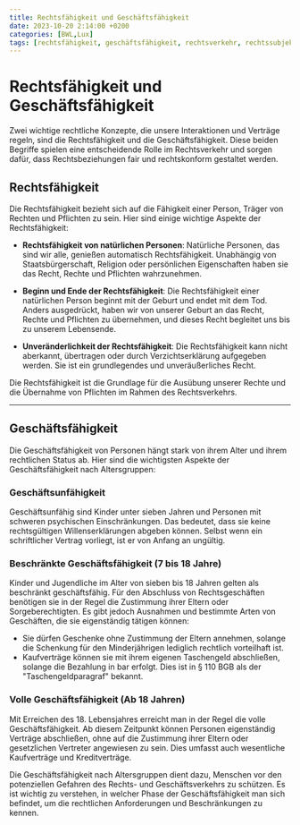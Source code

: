 ```yaml
---
title: Rechtsfähigkeit und Geschäftsfähigkeit
date: 2023-10-20 2:14:00 +0200
categories: [BWL,Lux]
tags: [rechtsfähigkeit, geschäftsfähigkeit, rechtsverkehr, rechtssubjekte, rechtsobjekte, natürliche personen, juristische personen, vertragsrecht, rechtliche konzepte]
---
```


# Rechtsfähigkeit und Geschäftsfähigkeit

Zwei wichtige rechtliche Konzepte, die unsere Interaktionen und Verträge regeln, sind die Rechtsfähigkeit und die Geschäftsfähigkeit. Diese beiden Begriffe spielen eine entscheidende Rolle im Rechtsverkehr und sorgen dafür, dass Rechtsbeziehungen fair und rechtskonform gestaltet werden.

## **Rechtsfähigkeit**

Die Rechtsfähigkeit bezieht sich auf die Fähigkeit einer Person, Träger von Rechten und Pflichten zu sein. Hier sind einige wichtige Aspekte der Rechtsfähigkeit:

- **Rechtsfähigkeit von natürlichen Personen**: Natürliche Personen, das sind wir alle, genießen automatisch Rechtsfähigkeit. Unabhängig von Staatsbürgerschaft, Religion oder persönlichen Eigenschaften haben sie das Recht, Rechte und Pflichten wahrzunehmen.

- **Beginn und Ende der Rechtsfähigkeit**: Die Rechtsfähigkeit einer natürlichen Person beginnt mit der Geburt und endet mit dem Tod. Anders ausgedrückt, haben wir von unserer Geburt an das Recht, Rechte und Pflichten zu übernehmen, und dieses Recht begleitet uns bis zu unserem Lebensende.

- **Unveränderlichkeit der Rechtsfähigkeit**: Die Rechtsfähigkeit kann nicht aberkannt, übertragen oder durch Verzichtserklärung aufgegeben werden. Sie ist ein grundlegendes und unveräußerliches Recht.

Die Rechtsfähigkeit ist die Grundlage für die Ausübung unserer Rechte und die Übernahme von Pflichten im Rahmen des Rechtsverkehrs.

---

## **Geschäftsfähigkeit**

Die Geschäftsfähigkeit von Personen hängt stark von ihrem Alter und ihrem rechtlichen Status ab. Hier sind die wichtigsten Aspekte der Geschäftsfähigkeit nach Altersgruppen:

### Geschäftsunfähigkeit

Geschäftsunfähig sind Kinder unter sieben Jahren und Personen mit schweren psychischen Einschränkungen. Das bedeutet, dass sie keine rechtsgültigen Willenserklärungen abgeben können. Selbst wenn ein schriftlicher Vertrag vorliegt, ist er von Anfang an ungültig.

### Beschränkte Geschäftsfähigkeit (7 bis 18 Jahre)

Kinder und Jugendliche im Alter von sieben bis 18 Jahren gelten als beschränkt geschäftsfähig. Für den Abschluss von Rechtsgeschäften benötigen sie in der Regel die Zustimmung ihrer Eltern oder Sorgeberechtigten. Es gibt jedoch Ausnahmen und bestimmte Arten von Geschäften, die sie eigenständig tätigen können:

- Sie dürfen Geschenke ohne Zustimmung der Eltern annehmen, solange die Schenkung für den Minderjährigen lediglich rechtlich vorteilhaft ist.
- Kaufverträge können sie mit ihrem eigenen Taschengeld abschließen, solange die Bezahlung in bar erfolgt. Dies ist in § 110 BGB als der "Taschengeldparagraf" bekannt.

### Volle Geschäftsfähigkeit (Ab 18 Jahren)

Mit Erreichen des 18. Lebensjahres erreicht man in der Regel die volle Geschäftsfähigkeit. Ab diesem Zeitpunkt können Personen eigenständig Verträge abschließen, ohne auf die Zustimmung ihrer Eltern oder gesetzlichen Vertreter angewiesen zu sein. Dies umfasst auch wesentliche Kaufverträge und Kreditverträge.

Die Geschäftsfähigkeit nach Altersgruppen dient dazu, Menschen vor den potenziellen Gefahren des Rechts- und Geschäftsverkehrs zu schützen. Es ist wichtig zu verstehen, in welcher Phase der Geschäftsfähigkeit man sich befindet, um die rechtlichen Anforderungen und Beschränkungen zu kennen.
